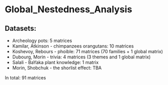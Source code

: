 # Global_Nestedness_Analysis

## Datasets:

- Archeology pots: 5 matrices
- Kamilar, Atkinson - chimpanzees orangutans: 10 matrices
- Koshevoy, Rebours - phoible: 71 matrices (70 families + 1 global matrix)
- Dubourg, Morin - trivia: 4 matrices (3 themes and 1 global matrix)
- Salali - BaYaka plant knowledge: 1 matrix
- Morin, Shobchuk - the shorlist effect: TBA

In total: 91 matrices